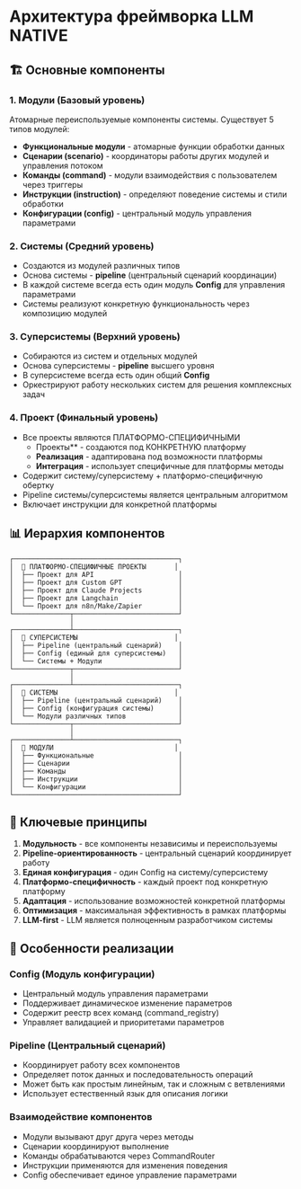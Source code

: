 # Архитектура фреймворка LLM NATIVE

## 🏗️ Основные компоненты

### 1. Модули (Базовый уровень)

Атомарные переиспользуемые компоненты системы. Существует 5 типов модулей:

- **Функциональные модули** - атомарные функции обработки данных
- **Сценарии (scenario)** - координаторы работы других модулей и управления потоком
- **Команды (command)** - модули взаимодействия с пользователем через триггеры
- **Инструкции (instruction)** - определяют поведение системы и стили обработки
- **Конфигурации (config)** - центральный модуль управления параметрами

### 2. Системы (Средний уровень)

- Создаются из модулей различных типов
- Основа системы - **pipeline** (центральный сценарий координации)
- В каждой системе всегда есть один модуль **Config** для управления параметрами
- Системы реализуют конкретную функциональность через композицию модулей

### 3. Суперсистемы (Верхний уровень)

- Собираются из систем и отдельных модулей
- Основа суперсистемы - **pipeline** высшего уровня
- В суперсистеме всегда есть один общий **Config**
- Оркестрируют работу нескольких систем для решения комплексных задач

### 4. Проект (Финальный уровень)

- Все проекты являются ПЛАТФОРМО-СПЕЦИФИЧНЫМИ
   - Проекты** - создаются под КОНКРЕТНУЮ платформу
   - **Реализация** - адаптирована под возможности платформы
   -  **Интеграция** - использует специфичные для платформы методы
- Содержит систему/суперсистему + платформо-специфичную обертку
- Pipeline системы/суперсистемы является центральным алгоритмом
- Включает инструкции для конкретной платформы

## 📊 Иерархия компонентов

```
┌─────────────────────────────────────────┐
│  🎯 ПЛАТФОРМО-СПЕЦИФИЧНЫЕ ПРОЕКТЫ       │
│  ├── Проект для API                     │
│  ├── Проект для Custom GPT              │
│  ├── Проект для Claude Projects         │
│  ├── Проект для Langchain               │
│  └── Проект для n8n/Make/Zapier         │
└──────────────┬──────────────────────────┘
               │
┌──────────────┴──────────────────────────┐
│  🎯 СУПЕРСИСТЕМЫ                        │
│  ├── Pipeline (центральный сценарий)    │
│  ├── Config (единый для суперсистемы)   │
│  └── Системы + Модули                   │
└──────────────┬──────────────────────────┘
               │
┌──────────────┴──────────────────────────┐
│  🔄 СИСТЕМЫ                             │
│  ├── Pipeline (центральный сценарий)    │
│  ├── Config (конфигурация системы)      │
│  └── Модули различных типов             │
└──────────────┬──────────────────────────┘
               │
┌──────────────┴──────────────────────────┐
│  🧩 МОДУЛИ                              │
│  ├── Функциональные                     │
│  ├── Сценарии                           │
│  ├── Команды                            │
│  ├── Инструкции                         │
│  └── Конфигурации                       │
└─────────────────────────────────────────┘
```

## 🔑 Ключевые принципы

1. **Модульность** - все компоненты независимы и переиспользуемы
2. **Pipeline-ориентированность** - центральный сценарий координирует работу
3. **Единая конфигурация** - один Config на систему/суперсистему
4. **Платформо-специфичность** - каждый проект под конкретную платформу
5. **Адаптация** - использование возможностей конкретной платформы
6. **Оптимизация** - максимальная эффективность в рамках платформы
7. **LLM-first** - LLM является полноценным разработчиком системы

## 📝 Особенности реализации

### Config (Модуль конфигурации)

- Центральный модуль управления параметрами
- Поддерживает динамическое изменение параметров
- Содержит реестр всех команд (command_registry)
- Управляет валидацией и приоритетами параметров

### Pipeline (Центральный сценарий)

- Координирует работу всех компонентов
- Определяет поток данных и последовательность операций
- Может быть как простым линейным, так и сложным с ветвлениями
- Использует естественный язык для описания логики

### Взаимодействие компонентов

- Модули вызывают друг друга через методы
- Сценарии координируют выполнение
- Команды обрабатываются через CommandRouter
- Инструкции применяются для изменения поведения
- Config обеспечивает единое управление параметрами